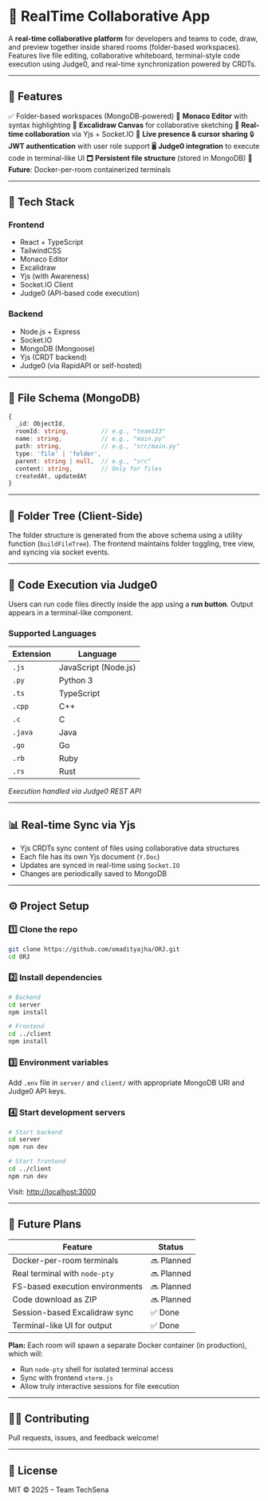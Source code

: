 # 📁 RealTime Collaborative App

A **real-time collaborative platform** for developers and teams to code, draw, and preview together inside shared rooms (folder-based workspaces). Features live file editing, collaborative whiteboard, terminal-style code execution using Judge0, and real-time synchronization powered by CRDTs.

---

## 🚀 Features

✅ Folder-based workspaces (MongoDB-powered)
🧐 **Monaco Editor** with syntax highlighting
🎨 **Excalidraw Canvas** for collaborative sketching
🧠 **Real-time collaboration** via Yjs + Socket.IO
🧝 **Live presence & cursor sharing**
🔒 **JWT authentication** with user role support
🖥️ **Judge0 integration** to execute code in terminal-like UI
🗖 **Persistent file structure** (stored in MongoDB)
🧪 **Future**: Docker-per-room containerized terminals

---

## 🧱 Tech Stack

### Frontend

* React + TypeScript
* TailwindCSS
* Monaco Editor
* Excalidraw
* Yjs (with Awareness)
* Socket.IO Client
* Judge0 (API-based code execution)

### Backend

* Node.js + Express
* Socket.IO
* MongoDB (Mongoose)
* Yjs (CRDT backend)
* Judge0 (via RapidAPI or self-hosted)

---

## 💃 File Schema (MongoDB)

```ts
{
  _id: ObjectId,
  roomId: string,         // e.g., "team123"
  name: string,           // e.g., "main.py"
  path: string,           // e.g., "src/main.py"
  type: 'file' | 'folder',
  parent: string | null,  // e.g., "src"
  content: string,        // Only for files
  createdAt, updatedAt
}
```

---

## 📆 Folder Tree (Client-Side)

The folder structure is generated from the above schema using a utility function (`buildFileTree`). The frontend maintains folder toggling, tree view, and syncing via socket events.

---

## 🧷 Code Execution via Judge0

Users can run code files directly inside the app using a **run button**. Output appears in a terminal-like component.

### Supported Languages

| Extension | Language             |
| --------- | -------------------- |
| `.js`     | JavaScript (Node.js) |
| `.py`     | Python 3             |
| `.ts`     | TypeScript           |
| `.cpp`    | C++                  |
| `.c`      | C                    |
| `.java`   | Java                 |
| `.go`     | Go                   |
| `.rb`     | Ruby                 |
| `.rs`     | Rust                 |

*Execution handled via Judge0 REST API*

---

## 📊 Real-time Sync via Yjs

* Yjs CRDTs sync content of files using collaborative data structures
* Each file has its own Yjs document (`Y.Doc`)
* Updates are synced in real-time using `Socket.IO`
* Changes are periodically saved to MongoDB

---

## ⚙️ Project Setup

### 1️⃣ Clone the repo

```bash
git clone https://github.com/omadityajha/ORJ.git
cd ORJ
```

### 2️⃣ Install dependencies

```bash
# Backend
cd server
npm install

# Frontend
cd ../client
npm install
```

### 3️⃣ Environment variables

Add `.env` file in `server/` and `client/` with appropriate MongoDB URI and Judge0 API keys.

### 4️⃣ Start development servers

```bash
# Start backend
cd server
npm run dev

# Start frontend
cd ../client
npm run dev
```

Visit: [http://localhost:3000](http://localhost:3000)

---

## 📆 Future Plans

| Feature                         | Status     |
| ------------------------------- | ---------- |
| Docker-per-room terminals       | 🔜 Planned |
| Real terminal with `node-pty`   | 🔜 Planned |
| FS-based execution environments | 🔜 Planned |
| Code download as ZIP            | 🔜 Planned |
| Session-based Excalidraw sync   | ✅ Done     |
| Terminal-like UI for output     | ✅ Done     |

**Plan:** Each room will spawn a separate Docker container (in production), which will:

* Run `node-pty` shell for isolated terminal access
* Sync with frontend `xterm.js`
* Allow truly interactive sessions for file execution

---

## 🧑‍💻 Contributing

Pull requests, issues, and feedback welcome!

---

## 📜 License

MIT © 2025 – Team TechSena
